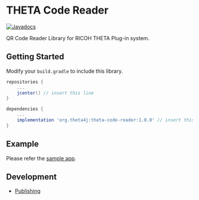 # THETA Code Reader

[![Javadocs](https://javadoc.io/badge/org.theta4j/theta-code-reader.svg)](https://javadoc.io/doc/org.theta4j/theta-code-reader)

QR Code Reader Library for RICOH THETA Plug-in system.

## Getting Started

Modify your `build.gradle` to include this library.

```groovy
repositories {
    ...
    jcenter() // insert this line
}

dependencies {
    ...
    implementation 'org.theta4j:theta-code-reader:1.0.0' // insert this line
}
```

## Example

Please refer the [sample app](app/src/main/java/org/theta4j/codereader/sample/MainActivity.kt).

## Development

* [Publishing](doc/dev/publish)
